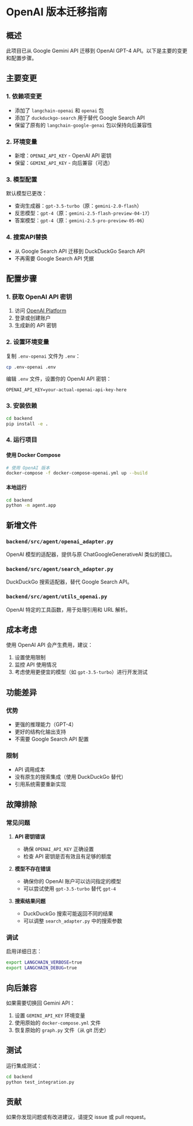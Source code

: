 # OpenAI 版本迁移指南

## 概述

此项目已从 Google Gemini API 迁移到 OpenAI GPT-4 API。以下是主要的变更和配置步骤。

## 主要变更

### 1. 依赖项变更
- 添加了 `langchain-openai` 和 `openai` 包
- 添加了 `duckduckgo-search` 用于替代 Google Search API
- 保留了原有的 `langchain-google-genai` 包以保持向后兼容性

### 2. 环境变量
- 新增：`OPENAI_API_KEY` - OpenAI API 密钥
- 保留：`GEMINI_API_KEY` - 向后兼容（可选）

### 3. 模型配置
默认模型已更改：
- 查询生成器：`gpt-3.5-turbo`（原：`gemini-2.0-flash`）
- 反思模型：`gpt-4`（原：`gemini-2.5-flash-preview-04-17`）
- 答案模型：`gpt-4`（原：`gemini-2.5-pro-preview-05-06`）

### 4. 搜索API替换
- 从 Google Search API 迁移到 DuckDuckGo Search API
- 不再需要 Google Search API 凭据

## 配置步骤

### 1. 获取 OpenAI API 密钥
1. 访问 [OpenAI Platform](https://platform.openai.com/account/api-keys)
2. 登录或创建账户
3. 生成新的 API 密钥

### 2. 设置环境变量
复制 `.env-openai` 文件为 `.env`：
```bash
cp .env-openai .env
```

编辑 `.env` 文件，设置你的 OpenAI API 密钥：
```
OPENAI_API_KEY=your-actual-openai-api-key-here
```

### 3. 安装依赖
```bash
cd backend
pip install -e .
```

### 4. 运行项目

#### 使用 Docker Compose
```bash
# 使用 OpenAI 版本
docker-compose -f docker-compose-openai.yml up --build
```

#### 本地运行
```bash
cd backend
python -m agent.app
```

## 新增文件

### `backend/src/agent/openai_adapter.py`
OpenAI 模型的适配器，提供与原 ChatGoogleGenerativeAI 类似的接口。

### `backend/src/agent/search_adapter.py`
DuckDuckGo 搜索适配器，替代 Google Search API。

### `backend/src/agent/utils_openai.py`
OpenAI 特定的工具函数，用于处理引用和 URL 解析。

## 成本考虑

使用 OpenAI API 会产生费用，建议：

1. 设置使用限制
2. 监控 API 使用情况
3. 考虑使用更便宜的模型（如 `gpt-3.5-turbo`）进行开发测试

## 功能差异

### 优势
- 更强的推理能力（GPT-4）
- 更好的结构化输出支持
- 不需要 Google Search API 配置

### 限制
- API 调用成本
- 没有原生的搜索集成（使用 DuckDuckGo 替代）
- 引用系统需要重新实现

## 故障排除

### 常见问题

1. **API 密钥错误**
   - 确保 `OPENAI_API_KEY` 正确设置
   - 检查 API 密钥是否有效且有足够的额度

2. **模型不存在错误**
   - 确保你的 OpenAI 账户可以访问指定的模型
   - 可以尝试使用 `gpt-3.5-turbo` 替代 `gpt-4`

3. **搜索结果问题**
   - DuckDuckGo 搜索可能返回不同的结果
   - 可以调整 `search_adapter.py` 中的搜索参数

### 调试

启用详细日志：
```bash
export LANGCHAIN_VERBOSE=true
export LANGCHAIN_DEBUG=true
```

## 向后兼容

如果需要切换回 Gemini API：
1. 设置 `GEMINI_API_KEY` 环境变量
2. 使用原始的 `docker-compose.yml` 文件
3. 恢复原始的 `graph.py` 文件（从 git 历史）

## 测试

运行集成测试：
```bash
cd backend
python test_integration.py
```

## 贡献

如果你发现问题或有改进建议，请提交 issue 或 pull request。
